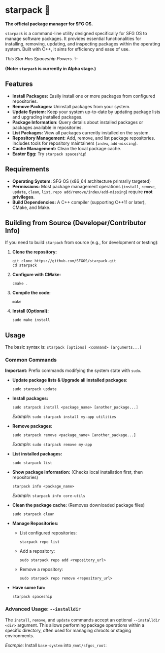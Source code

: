 # starpack 🚀

**The official package manager for SFG OS.**

`starpack` is a command-line utility designed specifically for SFG OS to manage software packages. It provides essential functionalities for installing, removing, updating, and inspecting packages within the operating system. Built with C++, it aims for efficiency and ease of use.

*This Star Has Spaceship Powers.* ✨

**(Note: `starpack` is currently in Alpha stage.)**

## Features

* **Install Packages:** Easily install one or more packages from configured repositories.
* **Remove Packages:** Uninstall packages from your system.
* **Update System:** Keep your system up-to-date by updating package lists and upgrading installed packages.
* **Package Information:** Query details about installed packages or packages available in repositories.
* **List Packages:** View all packages currently installed on the system.
* **Repository Management:** Add, remove, and list package repositories. Includes tools for repository maintainers (`index`, `add-missing`).
* **Cache Management:** Clean the local package cache.
* **Easter Egg:** Try `starpack spaceship`!

## Requirements

* **Operating System:** SFG OS (x86_64 architecture primarily targeted)
* **Permissions:** Most package management operations (`install`, `remove`, `update`, `clean`, `list`, `repo add/remove/index/add-missing`) require **root privileges**.
* **Build Dependencies:** A C++ compiler (supporting C++11 or later), CMake, and Make.

## Building from Source (Developer/Contributor Info)

If you need to build `starpack` from source (e.g., for development or testing):

1.  **Clone the repository:**
    ```
    git clone https://github.com/SFGOS/starpack.git
    cd starpack
    ```
2.  **Configure with CMake:**
    ```
    cmake .
    ```
3.  **Compile the code:**
    ```
    make
    ```
4.  **Install (Optional):**
    ```
    sudo make install
    ```

## Usage

The basic syntax is:
`starpack [options] <command> [arguments...]`

### Common Commands

**Important:** Prefix commands modifying the system state with `sudo`.

* **Update package lists & Upgrade all installed packages:**
    ```
    sudo starpack update
    ```

* **Install packages:**
    ```
    sudo starpack install <package_name> [another_package...]
    ```
    *Example:* `sudo starpack install my-app utilities`

* **Remove packages:**
    ```
    sudo starpack remove <package_name> [another_package...]
    ```
    *Example:* `sudo starpack remove my-app`

* **List installed packages:**
    ```
    sudo starpack list
    ```

* **Show package information:**
    (Checks local installation first, then repositories)
    ```
    starpack info <package_name>
    ```
    *Example:* `starpack info core-utils`

* **Clean the package cache:**
    (Removes downloaded package files)
    ```
    sudo starpack clean
    ```

* **Manage Repositories:**
    * List configured repositories:
        ```
        starpack repo list
        ```
    * Add a repository:
        ```
        sudo starpack repo add <repository_url>
        ```
    * Remove a repository:
        ```
        sudo starpack repo remove <repository_url>
        ```

* **Have some fun:**
    ```
    starpack spaceship
    ```

### Advanced Usage: `--installdir`

The `install`, `remove`, and `update` commands accept an optional `--installdir <dir>` argument. This allows performing package operations within a specific directory, often used for managing chroots or staging environments.

*Example:* Install `base-system` into `/mnt/sfgos_root`:
